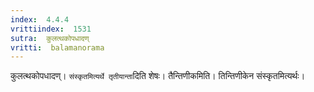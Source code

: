```yaml
---
index:  4.4.4
vrittiindex:  1531
sutra:  कुलत्थकोपधादण्
vritti:  balamanorama 
---
```


कुलत्थकोपधादण्। `संस्कृतमित्यर्थे तृतीयान्ता`दिति शेषः। तैन्तिणीकमिति। तिन्तिणीकेन संस्कृतमित्यर्थः। 

